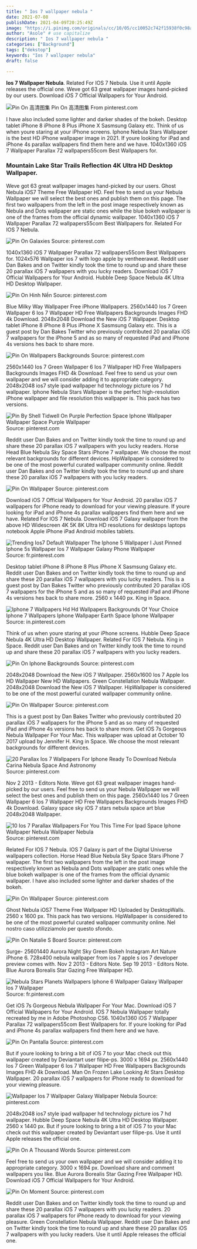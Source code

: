```yaml
---
title: " Ios 7 wallpaper nebula "
date: 2021-07-08
publishDate: 2021-04-09T20:25:49Z
image: "https://i.pinimg.com/originals/cc/10/05/cc10052c742f15938f0c98a6d1ec9483.jpg"
author: "Asole" # use capitalize
description: " Ios 7 wallpaper nebula "
categories: ["Background"]
tags: ["dekstop"]
keywords: "Ios 7 wallpaper nebula"
draft: false

---
```



**Ios 7 Wallpaper Nebula**. Related For IOS 7 Nebula. Use it until Apple releases the official one. Weve got 63 great wallpaper images hand-picked by our users. Download iOS 7 Official Wallpapers for Your Android.

![Pin On 高清图集](https://i.pinimg.com/originals/eb/72/27/eb7227d42f1e0be78fb4c29dabdc7d55.png "Pin On 高清图集")
Pin On 高清图集 From pinterest.com


I have also included some lighter and darker shades of the bokeh. Desktop tablet iPhone 8 iPhone 8 Plus iPhone X Sasmsung Galaxy etc. Think of us when youre staring at your iPhone screens. Iphone Nebula Stars Wallpaper is the best HD iPhone wallpaper image in 2021. If youre looking for iPad and iPhone 4s parallax wallpapers find them here and we have. 1040x1360 iOS 7 Wallpaper Parallax 72 wallpapers55com Best Wallpapers for.

### Mountain Lake Star Trails Reflection 4K Ultra HD Desktop Wallpaper.

Weve got 63 great wallpaper images hand-picked by our users. Ghost Nebula iOS7 Theme Free Wallpaper HD. Feel free to send us your Nebula Wallpaper we will select the best ones and publish them on this page. The first two wallpapers from the left in the post image respectively known as Nebula and Dots wallpaper are static ones while the blue bokeh wallpaper is one of the frames from the official dynamic wallpaper. 1040x1360 iOS 7 Wallpaper Parallax 72 wallpapers55com Best Wallpapers for. Related For IOS 7 Nebula.


![Pin On Galaxies](https://i.pinimg.com/originals/6b/f2/e8/6bf2e86a6f06cfc08bd785ad52a1e9c2.jpg "Pin On Galaxies")
Source: pinterest.com

1040x1360 iOS 7 Wallpaper Parallax 72 wallpapers55com Best Wallpapers for. 1024x576 Wallpaper ios 7 with logo apple by ventheerawat. Reddit user Dan Bakes and on Twitter kindly took the time to round up and share these 20 parallax iOS 7 wallpapers with you lucky readers. Download iOS 7 Official Wallpapers for Your Android. Hubble Deep Space Nebula 4K Ultra HD Desktop Wallpaper.

![Pin On Hinh Nền](https://i.pinimg.com/originals/60/54/85/605485083ef7c22ee8d83113b7eaf1ed.jpg "Pin On Hinh Nền")
Source: pinterest.com

Blue Milky Way Wallpaper Free iPhone Wallpapers. 2560x1440 Ios 7 Green Wallpaper 6 Ios 7 Wallpaper HD Free Wallpapers Backgrounds Images FHD 4k Download. 2048x2048 Download the New iOS 7 Wallpaper. Desktop tablet iPhone 8 iPhone 8 Plus iPhone X Sasmsung Galaxy etc. This is a guest post by Dan Bakes Twitter who previously contributed 20 parallax iOS 7 wallpapers for the iPhone 5 and as so many of requested iPad and iPhone 4s versions hes back to share more.

![Pin On Wallpapers Backgrounds](https://i.pinimg.com/originals/2d/cd/3d/2dcd3de881460b6d030b37436739d4cc.jpg "Pin On Wallpapers Backgrounds")
Source: pinterest.com

2560x1440 Ios 7 Green Wallpaper 6 Ios 7 Wallpaper HD Free Wallpapers Backgrounds Images FHD 4k Download. Feel free to send us your own wallpaper and we will consider adding it to appropriate category. 2048x2048 ios7 style ipad wallpaper hd technology picture ios 7 hd wallpaper. Iphone Nebula Stars Wallpaper is the perfect high-resolution iPhone wallpaper and file resolution this wallpaper is. This pack has two versions.

![Pin By Shell Tidwell On Purple Perfection Space Iphone Wallpaper Wallpaper Space Purple Wallpaper](https://i.pinimg.com/originals/b5/08/86/b50886fe50450b89f69b161c868e987c.jpg "Pin By Shell Tidwell On Purple Perfection Space Iphone Wallpaper Wallpaper Space Purple Wallpaper")
Source: pinterest.com

Reddit user Dan Bakes and on Twitter kindly took the time to round up and share these 20 parallax iOS 7 wallpapers with you lucky readers. Horse Head Blue Nebula Sky Space Stars iPhone 7 wallpaper. We choose the most relevant backgrounds for different devices. HipWallpaper is considered to be one of the most powerful curated wallpaper community online. Reddit user Dan Bakes and on Twitter kindly took the time to round up and share these 20 parallax iOS 7 wallpapers with you lucky readers.

![Pin On Wallpaper](https://i.pinimg.com/originals/9f/76/7c/9f767c301be8f83a299793e231616738.jpg "Pin On Wallpaper")
Source: pinterest.com

Download iOS 7 Official Wallpapers for Your Android. 20 parallax iOS 7 wallpapers for iPhone ready to download for your viewing pleasure. If youre looking for iPad and iPhone 4s parallax wallpapers find them here and we have. Related For IOS 7 Nebula. Download iOS 7 Galaxy wallpaper from the above HD Widescreen 4K 5K 8K Ultra HD resolutions for desktops laptops notebook Apple iPhone iPad Android mobiles tablets.

![Trending Ios7 Default Wallpaper The Iphone 5 Wallpaper I Just Pinned Iphone 5s Wallpaper Ios 7 Wallpaper Galaxy Phone Wallpaper](https://i.pinimg.com/originals/10/db/e2/10dbe28203d47f34297928e21f6c49ad.png "Trending Ios7 Default Wallpaper The Iphone 5 Wallpaper I Just Pinned Iphone 5s Wallpaper Ios 7 Wallpaper Galaxy Phone Wallpaper")
Source: fr.pinterest.com

Desktop tablet iPhone 8 iPhone 8 Plus iPhone X Sasmsung Galaxy etc. Reddit user Dan Bakes and on Twitter kindly took the time to round up and share these 20 parallax iOS 7 wallpapers with you lucky readers. This is a guest post by Dan Bakes Twitter who previously contributed 20 parallax iOS 7 wallpapers for the iPhone 5 and as so many of requested iPad and iPhone 4s versions hes back to share more. 2560 x 1440 px. King in Space.

![Iphone 7 Wallpapers Hd Hd Wallpapers Backgrounds Of Your Choice Iphone 7 Wallpapers Iphone Wallpaper Earth Space Iphone Wallpaper](https://i.pinimg.com/originals/12/ca/bf/12cabf600d5c71d4ae9d0acb3218bb56.jpg "Iphone 7 Wallpapers Hd Hd Wallpapers Backgrounds Of Your Choice Iphone 7 Wallpapers Iphone Wallpaper Earth Space Iphone Wallpaper")
Source: in.pinterest.com

Think of us when youre staring at your iPhone screens. Hubble Deep Space Nebula 4K Ultra HD Desktop Wallpaper. Related For IOS 7 Nebula. King in Space. Reddit user Dan Bakes and on Twitter kindly took the time to round up and share these 20 parallax iOS 7 wallpapers with you lucky readers.

![Pin On Iphone Backgrounds](https://i.pinimg.com/originals/6f/0b/80/6f0b802d7df7ae38a0c16a6960b962d6.jpg "Pin On Iphone Backgrounds")
Source: pinterest.com

2048x2048 Download the New iOS 7 Wallpaper. 2560x1600 Ios 7 Apple Ios HD Wallpaper New HD Wallpapers. Green Constellation Nebula Wallpaper. 2048x2048 Download the New iOS 7 Wallpaper. HipWallpaper is considered to be one of the most powerful curated wallpaper community online.

![Pin On Wallpaper](https://i.pinimg.com/originals/ba/2a/64/ba2a64aa7cac29fd6958afb7802846e0.jpg "Pin On Wallpaper")
Source: pinterest.com

This is a guest post by Dan Bakes Twitter who previously contributed 20 parallax iOS 7 wallpapers for the iPhone 5 and as so many of requested iPad and iPhone 4s versions hes back to share more. Get iOS 7s Gorgeous Nebula Wallpaper For Your Mac. This wallpaper was upload at October 10 2017 upload by Jennifer H. King in Space. We choose the most relevant backgrounds for different devices.

![20 Parallax Ios 7 Wallpapers For Iphone Ready To Download Nebula Carina Nebula Space And Astronomy](https://i.pinimg.com/736x/e8/e7/65/e8e765f1423fbd063b3b37b0cc0e2e6e--carina-nebula-the-universe.jpg "20 Parallax Ios 7 Wallpapers For Iphone Ready To Download Nebula Carina Nebula Space And Astronomy")
Source: pinterest.com

Nov 2 2013 - Editors Note. Weve got 63 great wallpaper images hand-picked by our users. Feel free to send us your Nebula Wallpaper we will select the best ones and publish them on this page. 2560x1440 Ios 7 Green Wallpaper 6 Ios 7 Wallpaper HD Free Wallpapers Backgrounds Images FHD 4k Download. Galaxy space sky iOS 7 stars nebula space art blue 2048x2048 Wallpaper.

![10 Ios 7 Parallax Wallpapers For You This Time For Ipad Space Iphone Wallpaper Nebula Wallpaper Nebula](https://i.pinimg.com/474x/a3/56/b9/a356b9d542301ac746d87c3f2a7c8146.jpg "10 Ios 7 Parallax Wallpapers For You This Time For Ipad Space Iphone Wallpaper Nebula Wallpaper Nebula")
Source: pinterest.com

Related For IOS 7 Nebula. IOS 7 Galaxy is part of the Digital Universe wallpapers collection. Horse Head Blue Nebula Sky Space Stars iPhone 7 wallpaper. The first two wallpapers from the left in the post image respectively known as Nebula and Dots wallpaper are static ones while the blue bokeh wallpaper is one of the frames from the official dynamic wallpaper. I have also included some lighter and darker shades of the bokeh.

![Pin On Wallpaper](https://i.pinimg.com/originals/4e/f9/9e/4ef99e3c087cfdab99d71d15cc0fdb48.jpg "Pin On Wallpaper")
Source: pinterest.com

Ghost Nebula iOS7 Theme Free Wallpaper HD Uploaded by DesktopWalls. 2560 x 1600 px. This pack has two versions. HipWallpaper is considered to be one of the most powerful curated wallpaper community online. Nel nostro caso utilizziamolo per questo sfondo.

![Pin On Natalie S Board](https://i.pinimg.com/originals/83/2b/b8/832bb83edf77b9d2fa8c9a6a574d479a.jpg "Pin On Natalie S Board")
Source: pinterest.com

Surge- 25601440 Aurora Night Sky Green Bokeh Instagram Art Nature iPhone 6. 728x400 nebula wallpaper from ios 7 apple s ios 7 developer preview comes with. Nov 2 2013 - Editors Note. Sep 19 2013 - Editors Note. Blue Aurora Borealis Star Gazing Free Wallpaper HD.

![Nebula Stars Planets Wallpapers Iphone 6 Wallpaper Galaxy Wallpaper Ios 7 Wallpaper](https://i.pinimg.com/originals/64/be/ed/64beeddb8467c88adb97e07dcbb83161.jpg "Nebula Stars Planets Wallpapers Iphone 6 Wallpaper Galaxy Wallpaper Ios 7 Wallpaper")
Source: fr.pinterest.com

Get iOS 7s Gorgeous Nebula Wallpaper For Your Mac. Download iOS 7 Official Wallpapers for Your Android. IOS 7 Nebula Wallpaper totally recreated by me in Adobe Photoshop CS6. 1040x1360 iOS 7 Wallpaper Parallax 72 wallpapers55com Best Wallpapers for. If youre looking for iPad and iPhone 4s parallax wallpapers find them here and we have.

![Pin On Pantalla](https://i.pinimg.com/originals/62/ef/39/62ef39ec2dff5225655697e397473825.jpg "Pin On Pantalla")
Source: pinterest.com

But if youre looking to bring a bit of iOS 7 to your Mac check out this wallpaper created by Deviantart user filipe-ps. 3000 x 1694 px. 2560x1440 Ios 7 Green Wallpaper 6 Ios 7 Wallpaper HD Free Wallpapers Backgrounds Images FHD 4k Download. Man On Frozen Lake Looking At Stars Desktop Wallpaper. 20 parallax iOS 7 wallpapers for iPhone ready to download for your viewing pleasure.

![Wallpaper Ios 7 Wallpaper Galaxy Wallpaper Nebula](https://i.pinimg.com/originals/c1/31/5c/c1315cfbd4f7686cb82740f08d3ae507.jpg "Wallpaper Ios 7 Wallpaper Galaxy Wallpaper Nebula")
Source: pinterest.com

2048x2048 ios7 style ipad wallpaper hd technology picture ios 7 hd wallpaper. Hubble Deep Space Nebula 4K Ultra HD Desktop Wallpaper. 2560 x 1440 px. But if youre looking to bring a bit of iOS 7 to your Mac check out this wallpaper created by Deviantart user filipe-ps. Use it until Apple releases the official one.

![Pin On A Thousand Words](https://i.pinimg.com/originals/d0/50/e9/d050e9aa69703765f061a90517a41b21.jpg "Pin On A Thousand Words")
Source: pinterest.com

Feel free to send us your own wallpaper and we will consider adding it to appropriate category. 3000 x 1694 px. Download share and comment wallpapers you like. Blue Aurora Borealis Star Gazing Free Wallpaper HD. Download iOS 7 Official Wallpapers for Your Android.

![Pin On Moment](https://i.pinimg.com/originals/cc/10/05/cc10052c742f15938f0c98a6d1ec9483.jpg "Pin On Moment")
Source: pinterest.com

Reddit user Dan Bakes and on Twitter kindly took the time to round up and share these 20 parallax iOS 7 wallpapers with you lucky readers. 20 parallax iOS 7 wallpapers for iPhone ready to download for your viewing pleasure. Green Constellation Nebula Wallpaper. Reddit user Dan Bakes and on Twitter kindly took the time to round up and share these 20 parallax iOS 7 wallpapers with you lucky readers. Use it until Apple releases the official one.

